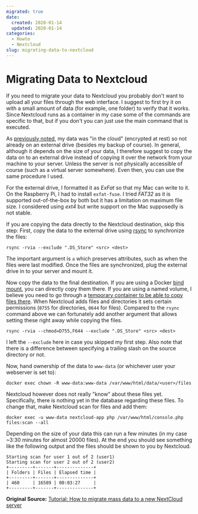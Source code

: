 ```yaml
---
migrated: true
date:
  created: 2020-01-14
  updated: 2020-01-14
categories:
  - Howto
  - Nextcloud
slug: migrating-data-to-nextcloud
---
```

# Migrating Data to Nextcloud

If you need to migrate your data to Nextcloud you probably don't want to upload all your files through the web interface.
I suggest to first try it on with a small amount of data (for example, one folder) to verify that it works.
Since Nextcloud runs as a container in my case some of the commands are specific to that, but if you don't you can just use the main command that is executed.

As [previously noted](./notes-on-setting-up-my-raspberry-pi.md), my data was "in the cloud" (encrypted at rest) so not already on an external drive (besides my backup of course).
In general, although it depends on the size of your data, I therefore suggest to copy the data on to an external drive instead of copying it over the network from your machine to your server.
Unless the server is not physically accessible of course (such as a virtual server somewhere).
Even then, you can use the same procedure I used.

For the external drive, I formatted it as _ExFat_ so that my Mac can write to it. On the Raspberry Pi, I had to install `exfat-fuse`.
I tried _FAT32_ as it is supported out-of-the-box by both but it has a limitation on maximum file size.
I considered using _ext4_ but write support on the Mac supposedly is not stable.

If you are copying the data directly to the Nextcloud destination, skip this step:
First, copy the data to the external drive using [rsync](https://linux.die.net/man/1/rsync) to synchronize the files:

```shell
rsync -rvia --exclude ".DS_Store" <src> <dest>
```

The important argument is `a` which preserves attributes, such as when the files were last modified.
Once the files are synchronized, plug the external drive in to your server and mount it.

Now copy the data to the final destination.
If you are using a Docker [bind mount](https://docs.docker.com/engine/storage/bind-mounts/), you can directly copy them there.
If you are using a named volume, I believe you need to go through a [temporary container to be able to copy files there](https://docs.docker.com/engine/storage/volumes/#back-up-restore-or-migrate-data-volumes).
When Nextcloud adds files and directories it sets certain permissions (`0755` for directories, `0644` for files).
Compared to the `rsync` command above we can fortunately add another argument that allows setting these right away while copying the files.

```shell
rsync -rvia --chmod=D755,F644 --exclude ".DS_Store" <src> <dest>
```

I left the `--exclude` here in case you skipped my first step.
Also note that there is a difference between specifying a trailing slash on the source directory or not.

Now, hand ownership of the data to `www-data` (or whichever user your webserver is set to):

```shell
docker exec chown -R www-data:www-data /var/www/html/data/<user>/files
```

Nextcloud however does not really "know" about these files yet.
Specifically, there is nothing yet in the database regarding these files.
To change that, make Nextcloud scan for files and add them:

```shell
docker exec -u www-data nextcloud-app php /var/www/html/console.php files:scan --all
```

Depending on the size of your data this can run a few minutes (in my case ~3:30 minutes for almost 20000 files).
At the end you should see something like the following output and the files should be shown to you by Nextcloud.

```output
Starting scan for user 1 out of 2 (user1)
Starting scan for user 2 out of 2 (user2)
+---------+-------+--------------+
| Folders | Files | Elapsed time |
+---------+-------+--------------+
| 460     | 16589 | 00:03:27     |
+---------+-------+--------------+
```

**Original Source:** [Tutorial: How to migrate mass data to a new NextCloud server](https://help.nextcloud.com/t/tutorial-how-to-migrate-mass-data-to-a-new-nextcloud-server/9418)
